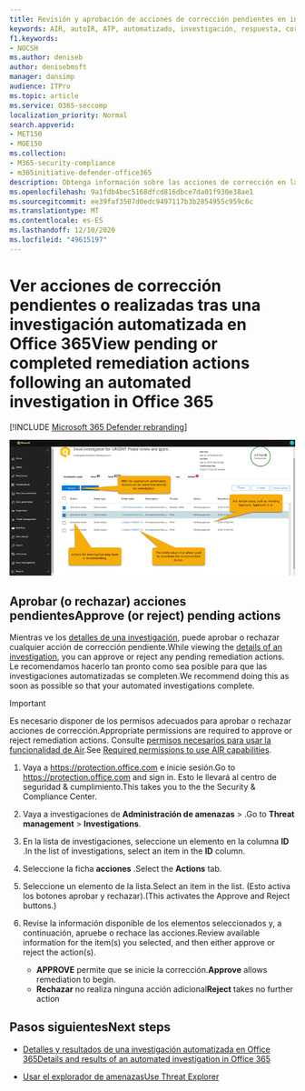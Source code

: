 ```yaml
---
title: Revisión y aprobación de acciones de corrección pendientes en investigación y respuesta automatizadas
keywords: AIR, autoIR, ATP, automatizado, investigación, respuesta, corrección, amenazas, avanzadas, amenazas, protección
f1.keywords:
- NOCSH
ms.author: deniseb
author: denisebmsft
manager: dansimp
audience: ITPro
ms.topic: article
ms.service: O365-seccomp
localization_priority: Normal
search.appverid:
- MET150
- MOE150
ms.collection:
- M365-security-compliance
- m365initiative-defender-office365
description: Obtenga información sobre las acciones de corrección en la investigación automatizada y las capacidades de respuesta de Microsoft defender para Office 365 plan 2.
ms.openlocfilehash: 9a1fdb4bec5168dfcd816dbce7da01f930e38ae1
ms.sourcegitcommit: ee39faf3507d0edc9497117b3b2854955c959c6c
ms.translationtype: MT
ms.contentlocale: es-ES
ms.lasthandoff: 12/10/2020
ms.locfileid: "49615197"
---
```

# <a name="view-pending-or-completed-remediation-actions-following-an-automated-investigation-in-office-365"></a><span data-ttu-id="07727-104">Ver acciones de corrección pendientes o realizadas tras una investigación automatizada en Office 365</span><span class="sxs-lookup"><span data-stu-id="07727-104">View pending or completed remediation actions following an automated investigation in Office 365</span></span>

[!INCLUDE [Microsoft 365 Defender rebranding](../includes/microsoft-defender-for-office.md)]



![Página de acción de investigaciones de aire](../../media/air-investigationactionspage.png)

## <a name="approve-or-reject-pending-actions"></a><span data-ttu-id="07727-106">Aprobar (o rechazar) acciones pendientes</span><span class="sxs-lookup"><span data-stu-id="07727-106">Approve (or reject) pending actions</span></span>

<span data-ttu-id="07727-107">Mientras ve los [detalles de una investigación](air-view-investigation-results.md), puede aprobar o rechazar cualquier acción de corrección pendiente.</span><span class="sxs-lookup"><span data-stu-id="07727-107">While viewing the [details of an investigation](air-view-investigation-results.md), you can approve or reject any pending remediation actions.</span></span> <span data-ttu-id="07727-108">Le recomendamos hacerlo tan pronto como sea posible para que las investigaciones automatizadas se completen.</span><span class="sxs-lookup"><span data-stu-id="07727-108">We recommend doing this as soon as possible so that your automated investigations complete.</span></span>

> [!IMPORTANT]
> <span data-ttu-id="07727-109">Es necesario disponer de los permisos adecuados para aprobar o rechazar acciones de corrección.</span><span class="sxs-lookup"><span data-stu-id="07727-109">Appropriate permissions are required to approve or reject remediation actions.</span></span> <span data-ttu-id="07727-110">Consulte [permisos necesarios para usar la funcionalidad de Air](office-365-air.md#required-permissions-to-use-air-capabilities).</span><span class="sxs-lookup"><span data-stu-id="07727-110">See [Required permissions to use AIR capabilities](office-365-air.md#required-permissions-to-use-air-capabilities).</span></span>

1. <span data-ttu-id="07727-111">Vaya a <https://protection.office.com> e inicie sesión.</span><span class="sxs-lookup"><span data-stu-id="07727-111">Go to <https://protection.office.com> and sign in.</span></span> <span data-ttu-id="07727-112">Esto le llevará al centro de seguridad & cumplimiento.</span><span class="sxs-lookup"><span data-stu-id="07727-112">This takes you to the the Security & Compliance Center.</span></span>

2. <span data-ttu-id="07727-113">Vaya a investigaciones de **Administración de amenazas** \> .</span><span class="sxs-lookup"><span data-stu-id="07727-113">Go to **Threat management** \> **Investigations**.</span></span>

3. <span data-ttu-id="07727-114">En la lista de investigaciones, seleccione un elemento en la columna **ID** .</span><span class="sxs-lookup"><span data-stu-id="07727-114">In the list of investigations, select an item in the **ID** column.</span></span>

4. <span data-ttu-id="07727-115">Seleccione la ficha **acciones** .</span><span class="sxs-lookup"><span data-stu-id="07727-115">Select the **Actions** tab.</span></span>

5. <span data-ttu-id="07727-116">Seleccione un elemento de la lista.</span><span class="sxs-lookup"><span data-stu-id="07727-116">Select an item in the list.</span></span> <span data-ttu-id="07727-117">(Esto activa los botones aprobar y rechazar).</span><span class="sxs-lookup"><span data-stu-id="07727-117">(This activates the Approve and Reject buttons.)</span></span>

6. <span data-ttu-id="07727-118">Revise la información disponible de los elementos seleccionados y, a continuación, apruebe o rechace las acciones.</span><span class="sxs-lookup"><span data-stu-id="07727-118">Review available information for the item(s) you selected, and then either approve or reject the action(s).</span></span>
   - <span data-ttu-id="07727-119">**APPROVE** permite que se inicie la corrección.</span><span class="sxs-lookup"><span data-stu-id="07727-119">**Approve** allows remediation to begin.</span></span>
   - <span data-ttu-id="07727-120">**Rechazar** no realiza ninguna acción adicional</span><span class="sxs-lookup"><span data-stu-id="07727-120">**Reject** takes no further action</span></span>

## <a name="next-steps"></a><span data-ttu-id="07727-121">Pasos siguientes</span><span class="sxs-lookup"><span data-stu-id="07727-121">Next steps</span></span>

- [<span data-ttu-id="07727-122">Detalles y resultados de una investigación automatizada en Office 365</span><span class="sxs-lookup"><span data-stu-id="07727-122">Details and results of an automated investigation in Office 365</span></span>](air-view-investigation-results.md)

- [<span data-ttu-id="07727-123">Usar el explorador de amenazas</span><span class="sxs-lookup"><span data-stu-id="07727-123">Use Threat Explorer</span></span>](threat-explorer.md)
